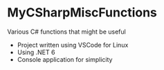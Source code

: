 # MyCSharpMiscFunctions
Various C# functions that might be useful

- Project written using VSCode for Linux
- Using .NET 6
- Console application for simplicity
